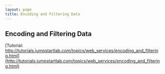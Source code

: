 ```yaml
---
layout: page
title: Encoding and Filtering Data
---
```


## Encoding and Filtering Data

[Tutorial: http://tutorials.jumpstartlab.com/topics/web_services/encoding_and_filtering.html](http://tutorials.jumpstartlab.com/topics/web_services/encoding_and_filtering.html)